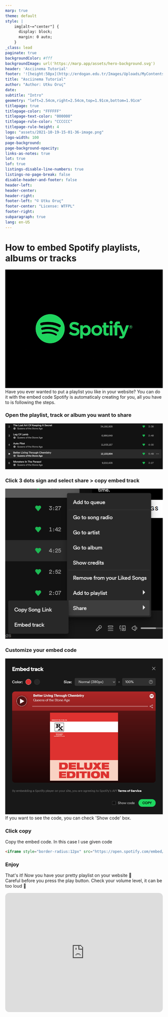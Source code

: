 ```yaml
---
marp: true
theme: default
style: |
    img[alt~="center"] {
      display: block;
      margin: 0 auto;
    }
_class: lead
paginate: true
backgroundColor: #fff
backgroundImage: url('https://marp.app/assets/hero-background.svg')
header: 'Asciinema Tutorial'
footer: '![height:50px](http://erdogan.edu.tr/Images/Uploads/MyContents/L_379-20170718142719217230.jpg)'
title: "Asciinema Tutorial"
author: "Author: Utku Oruç"
date:
subtitle: "Intro"
geometry: "left=2.54cm,right=2.54cm,top=1.91cm,bottom=1.91cm"
titlepage: true
titlepage-color: "FFFFFF"
titlepage-text-color: "000000"
titlepage-rule-color: "CCCCCC"
titlepage-rule-height: 4
logo: "assets/2021-10-19-15-01-36-image.png"
logo-width: 100 
page-background:
page-background-opacity:
links-as-notes: true
lot: true
lof: true
listings-disable-line-numbers: true
listings-no-page-break: false
disable-header-and-footer: false
header-left:
header-center:
header-right:
footer-left: "© Utku Oruç"
footer-center: "License: WTFPL"
footer-right:
subparagraph: true
lang: en-US 
---
```


<!-- _backgroundColor: aquq -->

<!-- _color: orange -->

<!-- paginate: false -->

# How to embed Spotify playlists, albums or tracks
![spotify](assets/spotify.gif)
Have you ever wanted to put a playlist you like in your website? You can do it with the embed code Spotify is automaticaly creating for you, all you have to is following the steps.

### Open the playlist, track or album you want to share
![capture1](assets/capture1.png)
### Click 3 dots sign and select share > copy embed track
![capture2](assets/capture2.png)
### Customize your embed code
![capture3](assets/capture3.png)
If you want to see the code, you can check 'Show code' box.
### Click copy
Copy the embed code. In this case I use given code

```html
<iframe style="border-radius:12px" src="https://open.spotify.com/embed/track/3wOKvS2aaiIj86KnAzMbV0?utm_source=generator" width="100%" height="380" frameBorder="0" allowfullscreen="" allow="autoplay; clipboard-write; encrypted-media; fullscreen; picture-in-picture"></iframe>
```

### Enjoy
That's it! Now you have your pretty playlist on your website 🍉  
Careful before you press the play button. Check your volume level, it can be too loud 🤫

<iframe style="border-radius:12px" src="https://open.spotify.com/embed/track/3wOKvS2aaiIj86KnAzMbV0?utm_source=generator" width="100%" height="380" frameBorder="0" allowfullscreen="" allow="autoplay; clipboard-write; encrypted-media; fullscreen; picture-in-picture"></iframe>

